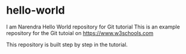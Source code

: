 # hello-world
I am Narendra
Hello World repository for Git tutorial
This is an example repository for the Git tutoial on https://www.w3schools.com

This repository is built step by step in the tutorial.
